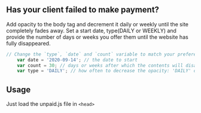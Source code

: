 ## Has your client failed to make payment?


Add opacity to the body tag and decrement it daily or weekly until the site completely fades away. 
Set a start date, type(DAILY or WEEKLY) and provide the number of days or weeks you offer them until the website has fully disappeared.


```javascript
// Change the `type`, `date` and `count` variable to match your preferences
    var date = '2020-09-14'; // the date to start
    var count = 30; // days or weeks after which the contents will disappears completely
    var type = 'DAILY'; // how often to decrease the opacity: 'DAILY' or 'WEEKLY'
```

## Usage
Just load the unpaid.js file in ```<head>```
